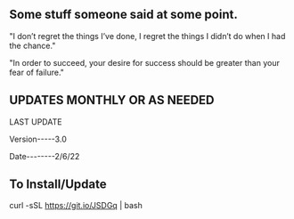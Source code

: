 ## Some stuff someone said at some point.

"I don’t regret the things I’ve done, I regret the things I didn’t do when I had the chance."

"In order to succeed, your desire for success should be greater than your fear of failure."


## UPDATES MONTHLY OR AS NEEDED 

LAST UPDATE 

Version-----3.0 

Date--------2/6/22

## To Install/Update 

curl -sSL https://git.io/JSDGq | bash 
